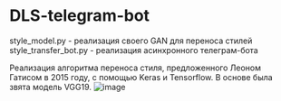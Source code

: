 # DLS-telegram-bot

style_model.py - реализация своего GAN для переноса стилей
style_transfer_bot.py - реализация асинхронного телеграм-бота

Реализация алгоритма переноса стиля, предложенного Леоном Гатисом в 2015 году, с помощью Keras и Tensorflow. 
В основе была звята модель VGG19.
![image](https://user-images.githubusercontent.com/10894752/177983809-5b9089bb-1209-417a-84d1-74acefb37e03.png)


